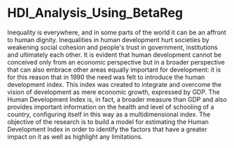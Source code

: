 # HDI_Analysis_Using_BetaReg
Inequality is everywhere, and in some parts of the world it can be an affront to human dignity. Inequalities in human development hurt societies by weakening social cohesion and people's trust in government, institutions and ultimately each other.  It is evident that human development cannot be conceived only from an economic perspective but in a broader perspective that can also embrace other areas equally important for development: it is for this reason that in 1990 the need was felt to introduce the human development index.   This index was created to integrate and overcome the vision of development as mere economic growth, expressed by GDP. The Human Development Index is, in fact, a broader measure than GDP and also provides important information on the health and level of schooling of a country, configuring itself in this way as a multidimensional index.  The objective of the research is to build a model for estimating the Human Development Index in order to identify the factors that have a greater impact on it as well as highlight any limitations. 
